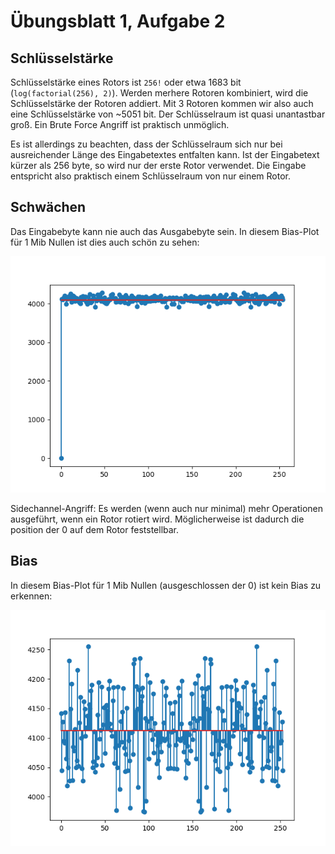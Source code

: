# Übungsblatt 1, Aufgabe 2

## Schlüsselstärke

Schlüsselstärke eines Rotors ist `256!` oder etwa 1683 bit (`log(factorial(256), 2)`). Werden merhere Rotoren kombiniert, wird die Schlüsselstärke der Rotoren addiert. Mit 3 Rotoren kommen wir also auch eine Schlüsselstärke von ~5051 bit. Der Schlüsselraum ist quasi unantastbar groß. Ein Brute Force Angriff ist praktisch unmöglich.

Es ist allerdings zu beachten, dass der Schlüsselraum sich nur bei ausreichender Länge des Eingabetextes entfalten kann. Ist der Eingabetext kürzer als 256 byte, so wird nur der erste Rotor verwendet. Die Eingabe entspricht also praktisch einem Schlüsselraum von nur einem Rotor.

## Schwächen

Das Eingabebyte kann nie auch das Ausgabebyte sein. In diesem Bias-Plot für 1 Mib Nullen ist dies auch schön zu sehen:

![Bias Plot 1Mib Nullen, incl 0](uebung1aufgabe2_plot1.png)

Sidechannel-Angriff: Es werden (wenn auch nur minimal) mehr Operationen ausgeführt, wenn ein Rotor rotiert wird. Möglicherweise ist dadurch die position der 0 auf dem Rotor feststellbar.

## Bias

In diesem Bias-Plot für 1 Mib Nullen (ausgeschlossen der 0) ist kein Bias zu erkennen:

![Bias Plot 1Mib Nullen, excl 0](uebung1aufgabe2_plot2.png)


